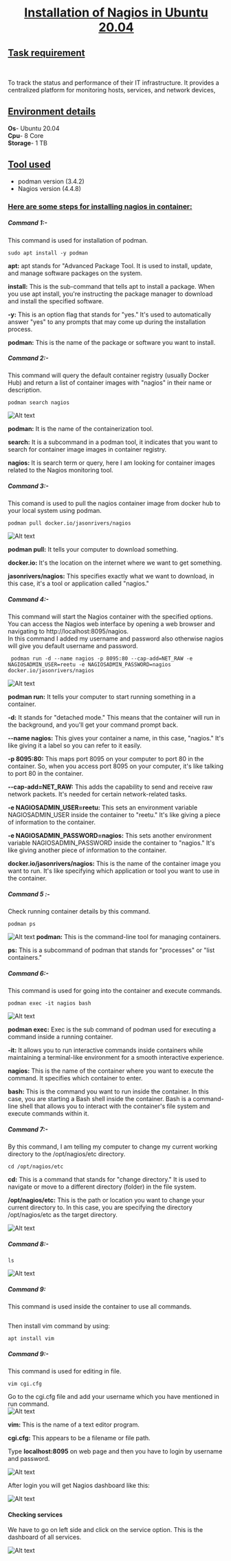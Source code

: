 
  
<u><h1 style="text-align:center">Installation of Nagios in Ubuntu 20.04 </h1></u>

<u><h2>Task requirement</h2></u></br>

To track the status and performance of their IT infrastructure. It provides a centralized platform for monitoring hosts, services, and network devices, 

<u><h2 >Environment details </h2></u>
**Os**- Ubuntu 20.04</br>
**Cpu**- 8 Core</br>
**Storage**- 1 TB</br>

<u><h2 >Tool used </h2></u>

- podman version (3.4.2)
- Nagios version (4.4.8)
  
<u><h3 >Here are some steps for installing nagios in container: </h3></u>

##### Command 1:-
This command is used for installation of podman.
```
sudo apt install -y podman
```
**apt:** apt stands for "Advanced Package Tool. It is used to install, update, and manage software packages on the system.</br>

**install:** This is the sub-command that tells apt to install a package. When you use apt install, you're instructing the package manager to download and install the specified software.</br>

**-y:** This is an option flag that stands for "yes." It's used to automatically answer "yes" to any prompts that may come up during the installation process.</br>        

**podman:** This is the name of the package or software you want to install.

##### Command 2:-
This command will query the default container registry (usually Docker Hub) and return a list of container images with "nagios" in their name or description.
```
podman search nagios
```
![Alt text](image-fotor-20230909690.png)

**podman:** It is the name of the containerization tool.</br>

**search:** It is a subcommand in a podman tool, it indicates that you want to search for container image images in container registry.</br>

**nagios:** It is search term or query, here I am  looking for container images related to the Nagios monitoring tool.</br>

##### Command 3:-
This comand is used to pull the nagios container image from docker hub to your local system using podman.
```
podman pull docker.io/jasonrivers/nagios  
```
![Alt text](<Screenshot from 2023-09-04 20-07-24-fotor-2023090962043.png>)

**podman pull:** It tells your computer to download something.</br>

**docker.io:** It's the location on the internet where we want to get something.</br>

**jasonrivers/nagios:** This specifies exactly what we want to download, in this case, it's a tool or application called "nagios."</br>



##### Command 4:- 
This command will start the Nagios container with the specified options. You can access the Nagios web interface by opening a web browser and navigating to http://localhost:8095/nagios.</br> 
In this command I added my username and password also otherwise nagios will give you default username and password.

```
 podman run -d --name nagios -p 8095:80 --cap-add=NET_RAW -e NAGIOSADMIN_USER=reetu -e NAGIOSADMIN_PASSWORD=nagios docker.io/jasonrivers/nagios
 ```
![Alt text](run-fotor-2023090963145-fotor-2023090911117.png)

**podman run:** It tells your computer to start running something in a container.</br>

**-d:** It stands for "detached mode." This means that the container will run in the background, and you'll get your command prompt back.</br>

**--name nagios:** This gives your container a name, in this case, "nagios." It's like giving it a label so you can refer to it easily.</br>

**-p 8095:80:** This maps port 8095 on your computer to port 80 in the container. So, when you access port 8095 on your computer, it's like talking to port 80 in the container.</br>

**--cap-add=NET_RAW:** This adds the capability to send and receive raw network packets. It's needed for certain network-related tasks.

**-e NAGIOSADMIN_USER=reetu:** This sets an environment variable NAGIOSADMIN_USER inside the container to "reetu." It's like giving a piece of information to the container.</br>

**-e NAGIOSADMIN_PASSWORD=nagios:** This sets another environment variable NAGIOSADMIN_PASSWORD inside the container to "nagios." It's like giving another piece of information to the container.</br>

**docker.io/jasonrivers/nagios:** This is the name of the container image you want to run. It's like specifying which application or tool you want to use in the container.</br>

##### Command 5 :-
 Check running container details by this command.
 ```
podman ps
```
![Alt text](<podman ps-fotor-20230909105549.png>)
**podman:** This is the command-line tool for managing containers.</br>

**ps:** This is a subcommand of podman that stands for "processes" or "list containers."</br>

##### Command 6:-
This command is used for going into the container and execute commands.
```
podman exec -it nagios bash
```
![Alt text](<Screenshot from 2023-09-09 11-03-36-fotor-202309091163.png>)

**podman exec:** Exec is the sub command of podman used for executing a command inside a running container.</br>

**-it:** It allows you to run interactive commands inside containers while maintaining a terminal-like environment for a smooth interactive experience.</br>

**nagios:** This is the name of the container where you want to execute the command. It specifies which container to enter.</br>

**bash:** This is the command you want to run inside the container. In this case, you are starting a Bash shell inside the container. Bash is a command-line shell that allows you to interact with the container's file system and execute commands within it.

##### Command 7:-
By this command, I am telling my computer to change my current working directory to the /opt/nagios/etc directory.

```
cd /opt/nagios/etc
```
**cd:** This is a command that stands for "change directory." It is used to navigate or move to a different directory (folder) in the file system.

**/opt/nagios/etc:** This is the path or location you want to change your current directory to. In this case, you are specifying the directory /opt/nagios/etc as the target directory.

![Alt text](<Screenshot from 2023-09-09 11-08-52-fotor-20230909111153.png>)

##### Command 8:-
```
ls
```
![Alt text](<Screenshot from 2023-09-09 11-13-39-fotor-20230909113319.png>)
##### Command 9:  
This command is used inside the container to use all commands.
```apt-get update && apt-get upgrade
```
Then install vim command by using:
```
apt install vim
```

##### Command 9:-
This command is used  for editing in file.

```
vim cgi.cfg
```

Go to the cgi.cfg file and add your username which you have mentioned in run command.</BR>
![Alt text](<Screenshot from 2023-09-09 11-53-29-fotor-20230909115510-fotor-2023090912821.png>)

**vim:** This is the name of a text editor program.

**cgi.cfg:**  This appears to be a filename or file path.


Type **localhost:8095** on web page and then you have to login by username and password.</br>


![Alt text](login.png)

After login you will get Nagios dashboard like this:

![Alt text](<Screenshot from 2023-09-08 11-34-20.png>) 

#### Checking services
We have to go on left side and click on the service option.
This is the dashboard of all services.</br>





 

![Alt text](<Screenshot from 2023-09-08 23-30-45.png>)
